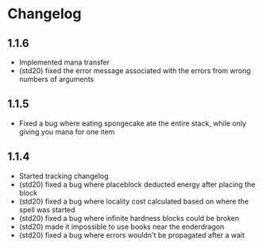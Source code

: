 # Changelog

## 1.1.6

- Implemented mana transfer
- (std20) fixed the error message associated with the errors from wrong numbers of arguments

## 1.1.5

- Fixed a bug where eating spongecake ate the entire stack, while only giving
  you mana for one item

## 1.1.4

- Started tracking changelog
- (std20) fixed a bug where placeblock deducted energy after placing the block
- (std20) fixed a bug where locality cost calculated based on where the spell was started
- (std20) fixed a bug where infinite hardness blocks could be broken
- (std20) made it impossible to use books near the enderdragon
- (std20) fixed a bug where errors wouldn't be propagated after a wait